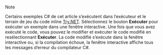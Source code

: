 
> [!NOTE]
> Certains exemples C# de cet article s’exécutent dans l’exécuteur et le terrain de jeu du code inline [Try.NET](https://try.dot.net). Sélectionnez le bouton **Exécuter** pour exécuter un exemple dans une fenêtre interactive. Une fois que vous avez exécuté le code, vous pouvez le modifier et exécuter le code modifié en resélectionnant **Exécuter**. La code modifié s’exécute dans la fenêtre interactive ou, si la compilation échoue, la fenêtre interactive affiche tous les messages d’erreur du compilateur C#.  
